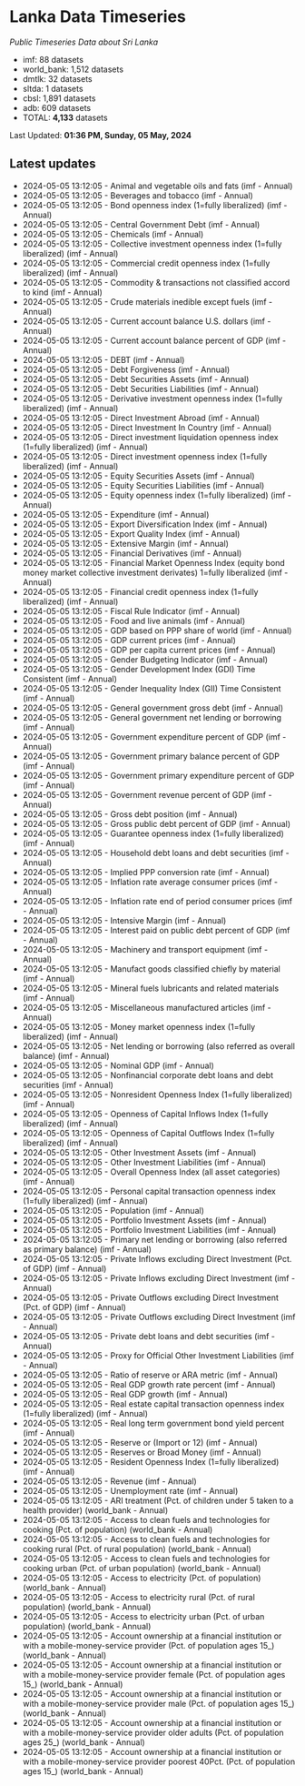# Lanka Data Timeseries
*Public Timeseries Data about Sri Lanka*

* imf: 88 datasets
* world_bank: 1,512 datasets
* dmtlk: 32 datasets
* sltda: 1 datasets
* cbsl: 1,891 datasets
* adb: 609 datasets
* TOTAL: **4,133** datasets

Last Updated: **01:36 PM, Sunday, 05 May, 2024**

## Latest updates

* 2024-05-05 13:12:05 - Animal and vegetable oils and fats (imf - Annual)
* 2024-05-05 13:12:05 - Beverages and tobacco (imf - Annual)
* 2024-05-05 13:12:05 - Bond openness index (1=fully liberalized) (imf - Annual)
* 2024-05-05 13:12:05 - Central Government Debt (imf - Annual)
* 2024-05-05 13:12:05 - Chemicals (imf - Annual)
* 2024-05-05 13:12:05 - Collective investment openness index (1=fully liberalized) (imf - Annual)
* 2024-05-05 13:12:05 - Commercial credit openness index (1=fully liberalized) (imf - Annual)
* 2024-05-05 13:12:05 - Commodity & transactions not classified accord to kind (imf - Annual)
* 2024-05-05 13:12:05 - Crude materials inedible except fuels (imf - Annual)
* 2024-05-05 13:12:05 - Current account balance U.S. dollars (imf - Annual)
* 2024-05-05 13:12:05 - Current account balance percent of GDP (imf - Annual)
* 2024-05-05 13:12:05 - DEBT (imf - Annual)
* 2024-05-05 13:12:05 - Debt Forgiveness (imf - Annual)
* 2024-05-05 13:12:05 - Debt Securities Assets (imf - Annual)
* 2024-05-05 13:12:05 - Debt Securities Liabilities (imf - Annual)
* 2024-05-05 13:12:05 - Derivative investment openness index (1=fully liberalized) (imf - Annual)
* 2024-05-05 13:12:05 - Direct Investment Abroad (imf - Annual)
* 2024-05-05 13:12:05 - Direct Investment In Country (imf - Annual)
* 2024-05-05 13:12:05 - Direct investment liquidation openness index (1=fully liberalized) (imf - Annual)
* 2024-05-05 13:12:05 - Direct investment openness index (1=fully liberalized) (imf - Annual)
* 2024-05-05 13:12:05 - Equity Securities Assets (imf - Annual)
* 2024-05-05 13:12:05 - Equity Securities Liabilities (imf - Annual)
* 2024-05-05 13:12:05 - Equity openness index (1=fully liberalized) (imf - Annual)
* 2024-05-05 13:12:05 - Expenditure (imf - Annual)
* 2024-05-05 13:12:05 - Export Diversification Index (imf - Annual)
* 2024-05-05 13:12:05 - Export Quality Index (imf - Annual)
* 2024-05-05 13:12:05 - Extensive Margin (imf - Annual)
* 2024-05-05 13:12:05 - Financial Derivatives (imf - Annual)
* 2024-05-05 13:12:05 - Financial Market Openness Index (equity bond money market collective investment derivates) 1=fully liberalized (imf - Annual)
* 2024-05-05 13:12:05 - Financial credit openness index (1=fully liberalized) (imf - Annual)
* 2024-05-05 13:12:05 - Fiscal Rule Indicator (imf - Annual)
* 2024-05-05 13:12:05 - Food and live animals (imf - Annual)
* 2024-05-05 13:12:05 - GDP based on PPP share of world (imf - Annual)
* 2024-05-05 13:12:05 - GDP current prices (imf - Annual)
* 2024-05-05 13:12:05 - GDP per capita current prices (imf - Annual)
* 2024-05-05 13:12:05 - Gender Budgeting Indicator (imf - Annual)
* 2024-05-05 13:12:05 - Gender Development Index (GDI) Time Consistent (imf - Annual)
* 2024-05-05 13:12:05 - Gender Inequality Index (GII) Time Consistent (imf - Annual)
* 2024-05-05 13:12:05 - General government gross debt (imf - Annual)
* 2024-05-05 13:12:05 - General government net lending or borrowing (imf - Annual)
* 2024-05-05 13:12:05 - Government expenditure percent of GDP (imf - Annual)
* 2024-05-05 13:12:05 - Government primary balance percent of GDP (imf - Annual)
* 2024-05-05 13:12:05 - Government primary expenditure percent of GDP (imf - Annual)
* 2024-05-05 13:12:05 - Government revenue percent of GDP (imf - Annual)
* 2024-05-05 13:12:05 - Gross debt position (imf - Annual)
* 2024-05-05 13:12:05 - Gross public debt percent of GDP (imf - Annual)
* 2024-05-05 13:12:05 - Guarantee openness index (1=fully liberalized) (imf - Annual)
* 2024-05-05 13:12:05 - Household debt loans and debt securities (imf - Annual)
* 2024-05-05 13:12:05 - Implied PPP conversion rate (imf - Annual)
* 2024-05-05 13:12:05 - Inflation rate average consumer prices (imf - Annual)
* 2024-05-05 13:12:05 - Inflation rate end of period consumer prices (imf - Annual)
* 2024-05-05 13:12:05 - Intensive Margin (imf - Annual)
* 2024-05-05 13:12:05 - Interest paid on public debt percent of GDP (imf - Annual)
* 2024-05-05 13:12:05 - Machinery and transport equipment (imf - Annual)
* 2024-05-05 13:12:05 - Manufact goods classified chiefly by material (imf - Annual)
* 2024-05-05 13:12:05 - Mineral fuels lubricants and related materials (imf - Annual)
* 2024-05-05 13:12:05 - Miscellaneous manufactured articles (imf - Annual)
* 2024-05-05 13:12:05 - Money market openness index (1=fully liberalized) (imf - Annual)
* 2024-05-05 13:12:05 - Net lending or borrowing (also referred as overall balance) (imf - Annual)
* 2024-05-05 13:12:05 - Nominal GDP (imf - Annual)
* 2024-05-05 13:12:05 - Nonfinancial corporate debt loans and debt securities (imf - Annual)
* 2024-05-05 13:12:05 - Nonresident Openness Index (1=fully liberalized) (imf - Annual)
* 2024-05-05 13:12:05 - Openness of Capital Inflows Index (1=fully liberalized) (imf - Annual)
* 2024-05-05 13:12:05 - Openness of Capital Outflows Index (1=fully liberalized) (imf - Annual)
* 2024-05-05 13:12:05 - Other Investment Assets (imf - Annual)
* 2024-05-05 13:12:05 - Other Investment Liabilities (imf - Annual)
* 2024-05-05 13:12:05 - Overall Openness Index (all asset categories) (imf - Annual)
* 2024-05-05 13:12:05 - Personal capital transaction openness index (1=fully liberalized) (imf - Annual)
* 2024-05-05 13:12:05 - Population (imf - Annual)
* 2024-05-05 13:12:05 - Portfolio Investment Assets (imf - Annual)
* 2024-05-05 13:12:05 - Portfolio Investment Liabilities (imf - Annual)
* 2024-05-05 13:12:05 - Primary net lending or borrowing (also referred as primary balance) (imf - Annual)
* 2024-05-05 13:12:05 - Private Inflows excluding Direct Investment (Pct. of GDP) (imf - Annual)
* 2024-05-05 13:12:05 - Private Inflows excluding Direct Investment (imf - Annual)
* 2024-05-05 13:12:05 - Private Outflows excluding Direct Investment (Pct. of GDP) (imf - Annual)
* 2024-05-05 13:12:05 - Private Outflows excluding Direct Investment (imf - Annual)
* 2024-05-05 13:12:05 - Private debt loans and debt securities (imf - Annual)
* 2024-05-05 13:12:05 - Proxy for Official Other Investment Liabilities (imf - Annual)
* 2024-05-05 13:12:05 - Ratio of reserve or ARA metric (imf - Annual)
* 2024-05-05 13:12:05 - Real GDP growth rate percent (imf - Annual)
* 2024-05-05 13:12:05 - Real GDP growth (imf - Annual)
* 2024-05-05 13:12:05 - Real estate capital transaction openness index (1=fully liberalized) (imf - Annual)
* 2024-05-05 13:12:05 - Real long term government bond yield percent (imf - Annual)
* 2024-05-05 13:12:05 - Reserve or (Import or 12) (imf - Annual)
* 2024-05-05 13:12:05 - Reserves or Broad Money (imf - Annual)
* 2024-05-05 13:12:05 - Resident Openness Index (1=fully liberalized) (imf - Annual)
* 2024-05-05 13:12:05 - Revenue (imf - Annual)
* 2024-05-05 13:12:05 - Unemployment rate (imf - Annual)
* 2024-05-05 13:12:05 - ARI treatment (Pct. of children under 5 taken to a health provider) (world_bank - Annual)
* 2024-05-05 13:12:05 - Access to clean fuels and technologies for cooking (Pct. of population) (world_bank - Annual)
* 2024-05-05 13:12:05 - Access to clean fuels and technologies for cooking rural (Pct. of rural population) (world_bank - Annual)
* 2024-05-05 13:12:05 - Access to clean fuels and technologies for cooking urban (Pct. of urban population) (world_bank - Annual)
* 2024-05-05 13:12:05 - Access to electricity (Pct. of population) (world_bank - Annual)
* 2024-05-05 13:12:05 - Access to electricity rural (Pct. of rural population) (world_bank - Annual)
* 2024-05-05 13:12:05 - Access to electricity urban (Pct. of urban population) (world_bank - Annual)
* 2024-05-05 13:12:05 - Account ownership at a financial institution or with a mobile-money-service provider (Pct. of population ages 15_) (world_bank - Annual)
* 2024-05-05 13:12:05 - Account ownership at a financial institution or with a mobile-money-service provider female (Pct. of population ages 15_) (world_bank - Annual)
* 2024-05-05 13:12:05 - Account ownership at a financial institution or with a mobile-money-service provider male (Pct. of population ages 15_) (world_bank - Annual)
* 2024-05-05 13:12:05 - Account ownership at a financial institution or with a mobile-money-service provider older adults (Pct. of population ages 25_) (world_bank - Annual)
* 2024-05-05 13:12:05 - Account ownership at a financial institution or with a mobile-money-service provider poorest 40Pct. (Pct. of population ages 15_) (world_bank - Annual)